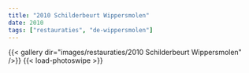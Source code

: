 ```yaml
---
title: "2010 Schilderbeurt Wippersmolen"
date: 2010
tags: ["restauraties", "de-wippersmolen"]
---
```


{{< gallery dir="images/restauraties/2010 Schilderbeurt Wippersmolen" />}}
{{< load-photoswipe >}}